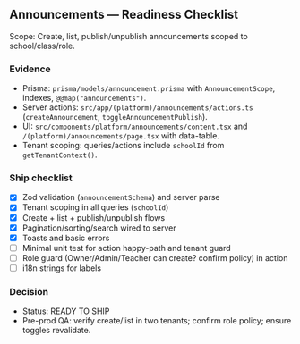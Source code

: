 ## Announcements — Readiness Checklist

Scope: Create, list, publish/unpublish announcements scoped to school/class/role.

### Evidence

- Prisma: `prisma/models/announcement.prisma` with `AnnouncementScope`, indexes, `@@map("announcements")`.
- Server actions: `src/app/(platform)/announcements/actions.ts` (`createAnnouncement`, `toggleAnnouncementPublish`).
- UI: `src/components/platform/announcements/content.tsx` and `/(platform)/announcements/page.tsx` with data-table.
- Tenant scoping: queries/actions include `schoolId` from `getTenantContext()`.

### Ship checklist

- [x] Zod validation (`announcementSchema`) and server parse
- [x] Tenant scoping in all queries (`schoolId`)
- [x] Create + list + publish/unpublish flows
- [x] Pagination/sorting/search wired to server
- [x] Toasts and basic errors
- [ ] Minimal unit test for action happy-path and tenant guard
- [ ] Role guard (Owner/Admin/Teacher can create? confirm policy) in action
- [ ] i18n strings for labels

### Decision

- Status: READY TO SHIP
- Pre-prod QA: verify create/list in two tenants; confirm role policy; ensure toggles revalidate.



